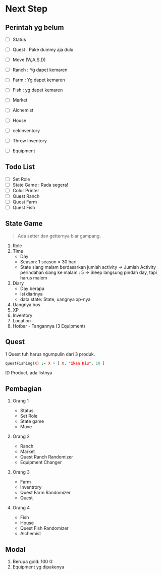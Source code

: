 # Next Step

## Perintah yg belum

<!-- - [ ] saveGame dan LoadGame ( Terakhiran ) -->

- [ ] Status
- [ ] Quest : Pake dummy aja dulu

- [ ] Move (W,A,S,D)

- [ ] Ranch : Yg dapet kemaren
- [ ] Farm : Yg dapet kemaren
- [ ] Fish : yg dapet kemaren

- [ ] Market
- [ ] Alchemist
- [ ] House

- [ ] cekInventory
- [ ] Throw Inventory
- [ ] Equipment

## Todo List

- [ ] Set Role
- [ ] State Game : Rada segera!
- [ ] Color Printer
- [ ] Quest Ranch
- [ ] Quest Farm
- [ ] Quest Fish

## State Game

> Ada setter dan getternya biar gampang.

1. Role
2. Time
   - Day
   - Season: 1 season = 30 hari
   - State siang malam berdasarkan jumlah activity
     -> Jumlah Activity perindahan siang ke malam : 5
     -> Sleep langsung pindah day, tapi harus malem
3. Diary
   - Day berapa
   - Isi diarinya
   - data state: State, uangnya xp-nya
4. Uangnya bos
5. XP
6. Inventory
7. Location
8. Hotbar - Tangannya (3 Equipment)

## Quest

1 Quest tuh harus ngumpulin dari 3 produk.

```prolog
questFishing(X) :- X = [ X, "Ikan Hiu", 10 ]
```

ID Product, ada listnya

## Pembagian

1. Orang 1

   - Status
   - Set Role
   - State game
   - Move

2. Orang 2

   - Ranch
   - Market
   - Quest Ranch Randomizer
   - Equipment Changer

3. Orang 3

   - Farm
   - Inventrory
   - Quest Farm Randomizer
   - Quest

4. Orang 4
   - Fish
   - House
   - Quest Fish Randomizer
   - Alchemist

## Modal

1. Berupa gold: 100 G
2. Equipment yg dipakenya
